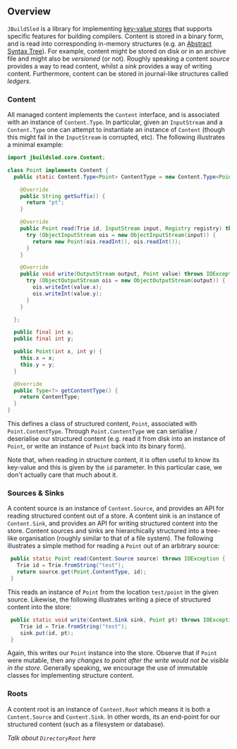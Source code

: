 ## Overview

`JBuildSled` is a library for implementing [key-value
stores](https://en.wikipedia.org/wiki/Key%E2%80%93value_database) that
supports specific features for building compilers.  Content is stored
in a binary form, and is read into corresponding in-memory structures
(e.g. an [Abstract Syntax
Tree](https://en.wikipedia.org/wiki/Abstract_syntax_tree)).  For
example, content might be stored on disk or in an archive file and
might also be _versioned_ (or not).  Roughly speaking a content
_source_ provides a way to read content, whilst a _sink_ provides a
way of writing content.  Furthermore, content can be stored in
journal-like structures called _ledgers_.

### Content

All managed content implements the `Content` interface, and is
associated with an instance of `Content.Type`.  In particular, given
an `InputStream` and a `Content.Type` one can attempt to instantiate
an instance of `Content` (though this might fail in the `InputStream`
is corrupted, etc).  The following illustrates a minimal example:

```Java
import jbuildsled.core.Content;

class Point implements Content {
  public static Content.Type<Point> ContentType = new Content.Type<Point>() {

    @Override
    public String getSuffix() {
      return "pt";
    }

    @Override
    public Point read(Trie id, InputStream input, Registry registry) throws IOException {
      try (ObjectInputStream ois = new ObjectInputStream(input)) {
        return new Point(ois.readInt(), ois.readInt());
      }
    }

    @Override
    public void write(OutputStream output, Point value) throws IOException {
      try (ObjectOutputStream ois = new ObjectOutputStream(output)) {
        ois.writeInt(value.x);
        ois.writeInt(value.y);
      }
    }

  };

  public final int x;
  public final int y;

  public Point(int x, int y) {
    this.x = x;
    this.y = y;
  }

  @Override
  public Type<?> getContentType() {
    return ContentType;
  }
}
```

This defines a class of structured content, `Point`, associated with
`Point.ContentType`.  Through `Point.ContentType` we can serialise /
deserialise our structured content (e.g. read it from disk into an
instance of `Point`, or write an instance of `Point` back into its
binary form).

Note that, when reading in structure content, it is often useful to
know its key-value and this is given by the `id` parameter.  In this
particular case, we don't actually care that much about it.

### Sources & Sinks

A content source is an instance of `Content.Source`, and provides an
API for reading structured content out of a store.  A content sink is
an instance of `Content.Sink`, and provides an API for writing
structured content into the store.  Content sources and sinks are
hierarchically structured into a tree-like organisation (roughly
similar to that of a file system).  The following illustrates a simple
method for reading a `Point` out of an arbitrary source:

```Java
 public static Point read(Content.Source source) throws IOException {
   Trie id = Trie.fromString("test");
   return source.get(Point.ContentType, id);
 }
```

This reads an instance of `Point` from the location `test/point` in
the given source.  Likewise, the following illustrates writing a piece
of structured content into the store:

```Java
 public static void write(Content.Sink sink, Point pt) throws IOException {
    Trie id = Trie.fromString("test");
    sink.put(id, pt);
 }
```

Again, this writes our `Point` instance into the store.  Observe that
if `Point` were mutable, then any _changes to point after the write
would not be visible in the store_.  Generally speaking, we encourage
the use of immutable classes for implementing structure content.

### Roots

A content root is an instance of `Content.Root` which means it is both
a `Content.Source` and `Content.Sink`.  In other words, its an
end-point for our structured content (such as a filesystem or
database).

_Talk about `DirectoryRoot` here_
